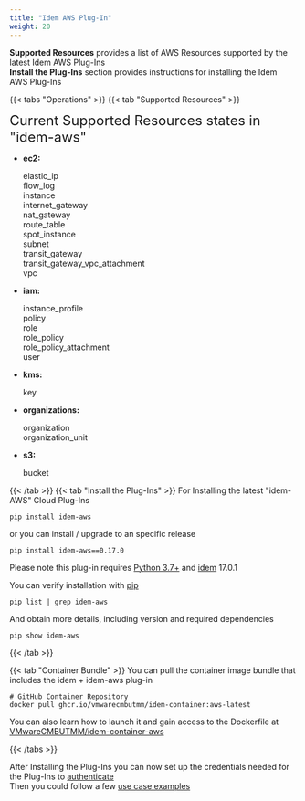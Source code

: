 ```yaml
---
title: "Idem AWS Plug-In"
weight: 20
---
```


<b>Supported Resources</b> provides a list of AWS Resources supported by the latest Idem AWS Plug-Ins<br>
<b>Install the Plug-Ins</b> section provides instructions for installing the Idem AWS Plug-Ins

{{< tabs "Operations" >}}
{{< tab "Supported Resources" >}}

<SPAN STYLE="font-size:18.0pt">Current Supported Resources states in "idem-aws"</SPAN>
 <ul>
 <li><p><b>ec2:</b></p>
     elastic_ip</br>
     flow_log<br>
     instance<br>
     internet_gateway<br>
     nat_gateway<br>
     route_table<br>
     spot_instance<br>
     subnet<br>
     transit_gateway<br>
     transit_gateway_vpc_attachment<br>
     vpc</li>
<li><p><b>iam:</b></p>
    instance_profile<br>
    policy<br>
    role<br>
    role_policy<br>
    role_policy_attachment<br>
    user</li>
<li><p><b>kms:</b></p>
    key</li>
<li><p><b>organizations:</b></p>
    organization<br>
    organization_unit</li>
<li><p><b>s3:</b></p>
    bucket</li>
 </ul>

{{< /tab >}}
{{< tab "Install the Plug-Ins" >}}
For Installing the latest "idem-AWS" Cloud Plug-Ins

```shell
pip install idem-aws
```

or you can install / upgrade to an specific release

```shell
pip install idem-aws==0.17.0
```
Please note this plug-in requires [Python 3.7+](https://www.python.org/downloads/) and [idem](Getting-Started/Install-Idem/) 17.0.1

You can verify installation with [pip](https://pypi.org/project/pip/)

```shell
pip list | grep idem-aws
```

And obtain more details, including version and required dependencies

```shell
pip show idem-aws
```

{{< /tab >}}

{{< tab "Container Bundle" >}}
You can pull the container image bundle that includes the idem + idem-aws plug-in

```shell
# GitHub Container Repository
docker pull ghcr.io/vmwarecmbutmm/idem-container:aws-latest

```

You can also learn how to launch it and gain access to the Dockerfile at [VMwareCMBUTMM/idem-container-aws](https://github.com/VMwareCMBUTMM/idem-container/tree/main/idem-aws)


{{< /tabs >}}

After Installing the Plug-Ins you can now set up the credentials needed for the Plug-Ins to [authenticate](/Getting-Started/Authenticate/)<br>
Then you could follow a few [use case examples ](/Use-Cases/)
